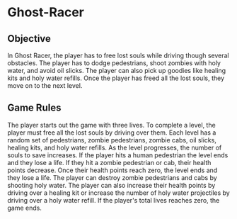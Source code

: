 # Ghost-Racer

## Objective
In Ghost Racer, the player has to free lost souls while driving though several obstacles. The player has to dodge pedestrians, shoot zombies with holy water, and avoid oil slicks. The player can also pick up goodies like healing kits and holy water refills. Once the player has freed all the lost souls, they move on to the next level.

## Game Rules
The player starts out the game with three lives. To complete a level, the player must free all the lost souls by driving over them. Each level has a random set of pedestrians, zombie pedestrians, zombie cabs, oil slicks, healing kits, and holy water refills. As the level progresses, the number of souls to save increases. If the player hits a human pedestrian the level ends and they lose a life. If they hit a zombie pedestrian or cab, their health points decrease. Once their health points reach zero, the level ends and they lose a life. The player can destroy zombie pedestrians and cabs by shooting holy water. The player can also increase their health points by driving over a healing kit or increase the number of holy water projectiles by driving over a holy water refill. If the player's total lives reaches zero, the game ends.
